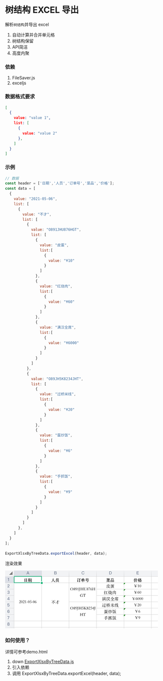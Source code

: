 # 树结构 EXCEL 导出

解析`树结构`并导出 excel    

1. 自动计算并合并单元格
2. 树结构保留
3. API简洁
4. 高度内聚

### 依赖

1. FileSaver.js
2. exceljs

### 数据格式要求

```json
[
  {
    value: "value 1",
    list: [
      {
        value: "value 2"
      },
    ]
  }
]
```
### 示例
```javascript
// 数据
const header = ['日期','人员','订单号','菜品','价格'];
const data = [
  {
    value: "2021-05-06",
    list: [
      {
        value: "不才",
        list: [
          {
            value: "O891JHU876HGT",
            list: [
              {
                value: "皮蛋",
                list:[
                  {
                    value: "¥10"
                  }
                ]
              },
              {
                value: "红烧肉",
                list:[
                  {
                    value: "¥60"
                  }
                ]
              },
              {
                value: "满汉全席",
                list:[
                  {
                    value: "¥6000"
                  }
                ]
              }
            ]
          },
          {
            value: "O89JH5K8234JHT",
            list: [
              {
                value: "过桥米线",
                list:[
                  {
                    value: "¥20"
                  }
                ]
              },
              {
                value: "蛋炒饭",
                list:[
                  {
                    value: "¥6"
                  }
                ]
              },
              {
                value: "手抓饭",
                list:[
                  {
                    value: "¥9"
                  }
                ]
              }
            ]
          }
        ]
      },
    ]
  }
];

ExportXlsxByTreeData.exportExcel(header, data);

```
渲染效果

![./show/show001.png](./show/show001.png)


### 如何使用？

详情可参考demo.html

1. down [ExportXlsxByTreeData.js](ExportXlsxByTreeData.js)
2. 引入依赖
3. 调用 ExportXlsxByTreeData.exportExcel(header, data);
